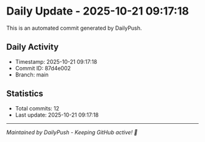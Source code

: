 # Daily Update - 2025-10-21 09:17:18

This is an automated commit generated by DailyPush.

## Daily Activity
- Timestamp: 2025-10-21 09:17:18
- Commit ID: 87d4e002
- Branch: main

## Statistics
- Total commits: 12
- Last update: 2025-10-21 09:17:18

---
*Maintained by DailyPush - Keeping GitHub active! 🚀*
